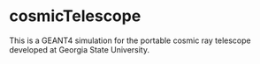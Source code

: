 # cosmicTelescope
This is a GEANT4 simulation for the portable cosmic ray telescope developed at Georgia State University. 
